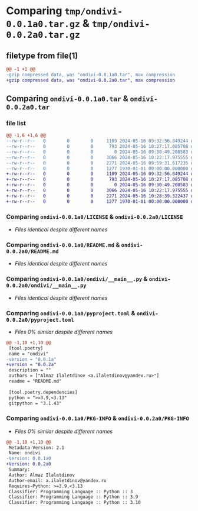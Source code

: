# Comparing `tmp/ondivi-0.0.1a0.tar.gz` & `tmp/ondivi-0.0.2a0.tar.gz`

## filetype from file(1)

```diff
@@ -1 +1 @@
-gzip compressed data, was "ondivi-0.0.1a0.tar", max compression
+gzip compressed data, was "ondivi-0.0.2a0.tar", max compression
```

## Comparing `ondivi-0.0.1a0.tar` & `ondivi-0.0.2a0.tar`

### file list

```diff
@@ -1,6 +1,6 @@
--rw-r--r--   0        0        0     1109 2024-05-16 09:32:56.849244 ondivi-0.0.1a0/LICENSE
--rw-r--r--   0        0        0      793 2024-05-16 10:27:17.085708 ondivi-0.0.1a0/README.md
--rw-r--r--   0        0        0        0 2024-05-16 09:30:49.208583 ondivi-0.0.1a0/ondivi/__init__.py
--rw-r--r--   0        0        0     3066 2024-05-16 10:22:17.975555 ondivi-0.0.1a0/ondivi/__main__.py
--rw-r--r--   0        0        0     2271 2024-05-16 09:59:31.617235 ondivi-0.0.1a0/pyproject.toml
--rw-r--r--   0        0        0     1277 1970-01-01 00:00:00.000000 ondivi-0.0.1a0/PKG-INFO
+-rw-r--r--   0        0        0     1109 2024-05-16 09:32:56.849244 ondivi-0.0.2a0/LICENSE
+-rw-r--r--   0        0        0      793 2024-05-16 10:27:17.085708 ondivi-0.0.2a0/README.md
+-rw-r--r--   0        0        0        0 2024-05-16 09:30:49.208583 ondivi-0.0.2a0/ondivi/__init__.py
+-rw-r--r--   0        0        0     3066 2024-05-16 10:22:17.975555 ondivi-0.0.2a0/ondivi/__main__.py
+-rw-r--r--   0        0        0     2271 2024-05-16 10:28:39.322437 ondivi-0.0.2a0/pyproject.toml
+-rw-r--r--   0        0        0     1277 1970-01-01 00:00:00.000000 ondivi-0.0.2a0/PKG-INFO
```

### Comparing `ondivi-0.0.1a0/LICENSE` & `ondivi-0.0.2a0/LICENSE`

 * *Files identical despite different names*

### Comparing `ondivi-0.0.1a0/README.md` & `ondivi-0.0.2a0/README.md`

 * *Files identical despite different names*

### Comparing `ondivi-0.0.1a0/ondivi/__main__.py` & `ondivi-0.0.2a0/ondivi/__main__.py`

 * *Files identical despite different names*

### Comparing `ondivi-0.0.1a0/pyproject.toml` & `ondivi-0.0.2a0/pyproject.toml`

 * *Files 0% similar despite different names*

```diff
@@ -1,10 +1,10 @@
 [tool.poetry]
 name = "ondivi"
-version = "0.0.1a"
+version = "0.0.2a"
 description = ""
 authors = ["Almaz Ilaletdinov <a.ilaletdinov@yandex.ru>"]
 readme = "README.md"
 
 [tool.poetry.dependencies]
 python = ">=3.9,<3.13"
 gitpython = "3.1.43"
```

### Comparing `ondivi-0.0.1a0/PKG-INFO` & `ondivi-0.0.2a0/PKG-INFO`

 * *Files 0% similar despite different names*

```diff
@@ -1,10 +1,10 @@
 Metadata-Version: 2.1
 Name: ondivi
-Version: 0.0.1a0
+Version: 0.0.2a0
 Summary: 
 Author: Almaz Ilaletdinov
 Author-email: a.ilaletdinov@yandex.ru
 Requires-Python: >=3.9,<3.13
 Classifier: Programming Language :: Python :: 3
 Classifier: Programming Language :: Python :: 3.9
 Classifier: Programming Language :: Python :: 3.10
```

